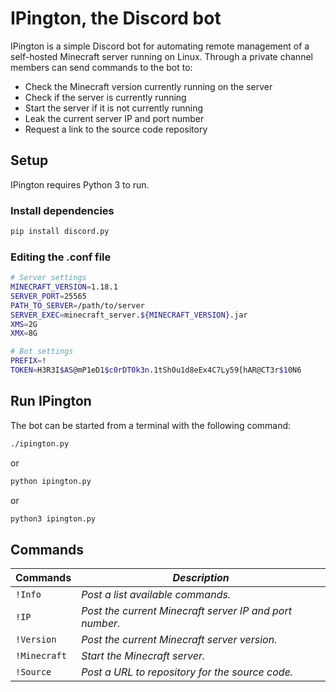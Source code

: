 # IPington, the Discord bot

IPington is a simple Discord bot for automating remote management of a self-hosted Minecraft server running on Linux. Through a private channel members can send commands to the bot to:
 - Check the Minecraft version currently running on the server
 - Check if the server is currently running
 - Start the server if it is not currently running
 - Leak the current server IP and port number
 - Request a link to the source code repository

## Setup
IPington requires Python 3 to run.

### Install dependencies
```sh
pip install discord.py
```

### Editing the .conf file
```sh
# Server settings
MINECRAFT_VERSION=1.18.1
SERVER_PORT=25565
PATH_TO_SERVER=/path/to/server
SERVER_EXEC=minecraft_server.${MINECRAFT_VERSION}.jar
XMS=2G
XMX=8G

# Bot settings
PREFIX=!
TOKEN=H3R3I$AS@mP1eD1$c0rDT0k3n.1tSh0u1d8eEx4C7Ly59[hAR@CT3r$10N6
```

## Run IPington

The bot can be started from a terminal with the following command:

```sh
./ipington.py
```
or
```sh
python ipington.py
```
or
```sh
python3 ipington.py
```

## Commands

| **Commands** | ***Description***                                       |
|--------------|---------------------------------------------------------|
| `!Info`      | *Post a list available commands.*                       |
| `!IP`        | *Post the current Minecraft server IP and port number.* |
| `!Version`   | *Post the current Minecraft server version.*            |
| `!Minecraft` | *Start the Minecraft server.*                           |
| `!Source`    | *Post a URL to repository for the source code.*         |

